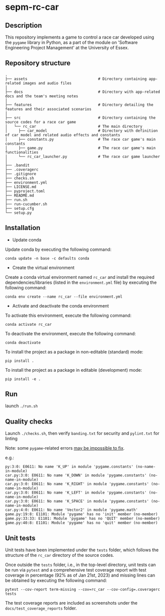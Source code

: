 # sepm-rc-car

## Description
This repository implements a game to control a race car developed using the `pygame` library in Python, as a part of 
the module on 'Software Engineering Project Management' at the University of Essex.

## Repository structure

```
.
├── assets                                # Directory containing app-related images and audio files
│
├── docs                                  # Directory with app-related docs and the team's meeting notes
│
├── features                              # Directory detailing the features and their associated scenarios
│
├── src                                   # Directory containing the source codes for a race car game
│   └── rc_car                            # The main directory
│     ├── car_model                       # Directory with definition of car model and related audio effects and constants
│     ├── constants.py                    # The race car game's main constants
│     ├── game.py                         # The race car game's main functionalities
│     └── rc_car_launcher.py              # The race car game launcher
│
├── .bandit
├── .coveragerc
├── .gitignore
├── checks.sh
├── environment.yml
├── LICENSE.md
├── pyproject.toml
├── README.md
├── run.sh
├── run-cucumber.sh
├── setup.cfg
└── setup.py
```

## Installation

* Update conda

Update conda by executing the following command:

`conda update -n base -c defaults conda`

* Create the virtual environment

Create a conda virtual environment named `rc_car` and install the required dependencies/libraries
(listed in the `environment.yml` file) by executing the following command: 

`conda env create --name rc_car --file environment.yml`

* Activate and deactivate the conda environment

To activate this environment, execute the following command:

`conda activate rc_car`

To deactivate the environment, execute the following command:

`conda deactivate`

To install the project as a package in non-editable (standard) mode:

`pip install .`

To install the project as a package in editable (development) mode:

`pip install -e .`

## Run

launch `./run.sh`

## Quality checks

Launch `./checks.sh`, then verify `banding.txt` for security and `pylint.txt` for linting

Note: some `pygame`-related errors [may be impossible to fix](https://stackoverflow.com/questions/57116879/how-to-fix-pygame-module-has-no-member-k-right).

e.g.:
```
py:3:0: E0611: No name 'K_UP' in module 'pygame.constants' (no-name-in-module)
car.py:3:0: E0611: No name 'K_DOWN' in module 'pygame.constants' (no-name-in-module)
car.py:3:0: E0611: No name 'K_RIGHT' in module 'pygame.constants' (no-name-in-module)
car.py:3:0: E0611: No name 'K_LEFT' in module 'pygame.constants' (no-name-in-module)
car.py:3:0: E0611: No name 'K_SPACE' in module 'pygame.constants' (no-name-in-module)
car.py:4:0: E0611: No name 'Vector2' in module 'pygame.math'
game.py:19:8: E1101: Module 'pygame' has no 'init' member (no-member)
game.py:33:33: E1101: Module 'pygame' has no 'QUIT' member (no-member)
game.py:40:8: E1101: Module 'pygame' has no 'quit' member (no-member)
```

## Unit tests
Unit tests have been implemented under the `tests` folder, which follows the structure of the `rc_car` directory of 
the source codes.

Once outside the `tests` folder, i.e., in the top-level directory, unit tests can be run via `pytest` and a comprehensive 
test coverage report with test coverage in percentage (92% as of Jan 21st, 2023) and missing lines can be obtained by 
executing the following command:

`pytest --cov-report term-missing --cov=rc_car --cov-config=.coveragerc tests`

The test coverage reports are included as screenshots under the `docs/test_coverage_reports` folder.
